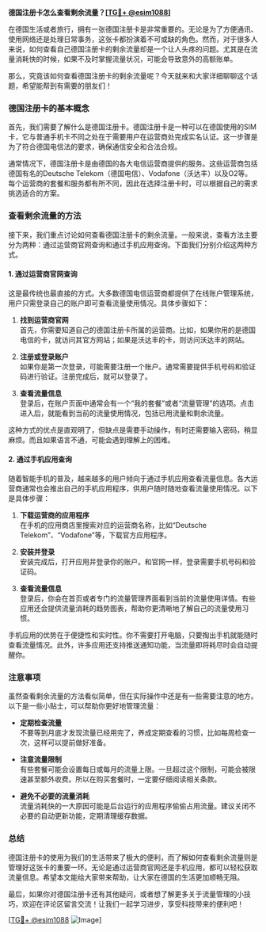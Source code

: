 **德国注册卡怎么查看剩余流量？[[TG💪+ @esim1088](https://t.me/s/esim1088)]**

在德国生活或者旅行，拥有一张德国注册卡是非常重要的。无论是为了方便通讯、使用网络还是处理日常事务，这张卡都扮演着不可或缺的角色。然而，对于很多人来说，如何查看自己德国注册卡的剩余流量却是一个让人头疼的问题。尤其是在流量消耗快的时候，如果不及时掌握流量状况，可能会导致意外的高额账单。

那么，究竟该如何查看德国注册卡的剩余流量呢？今天就来和大家详细聊聊这个话题，希望能帮到有需要的朋友们！

### 德国注册卡的基本概念

首先，我们需要了解什么是德国注册卡。德国注册卡是一种可以在德国使用的SIM卡，它与普通手机卡不同之处在于需要用户在运营商处完成实名认证。这一步骤是为了符合德国电信法的要求，确保通信安全和合法合规。

通常情况下，德国注册卡是由德国的各大电信运营商提供的服务。这些运营商包括德国有名的Deutsche Telekom（德国电信）、Vodafone（沃达丰）以及O2等。每个运营商的套餐和服务都有所不同，因此在选择注册卡时，可以根据自己的需求挑选适合的方案。

### 查看剩余流量的方法

接下来，我们重点讨论如何查看德国注册卡的剩余流量。一般来说，查看方法主要分为两种：通过运营商官网查询和通过手机应用查询。下面我们分别介绍这两种方式。

#### 1. 通过运营商官网查询

这是最传统也最直接的方式。大多数德国电信运营商都提供了在线账户管理系统，用户只需登录自己的账户即可查看流量使用情况。具体步骤如下：

1. **找到运营商官网**  
   首先，你需要知道自己的德国注册卡所属的运营商。比如，如果你用的是德国电信的卡，就访问其官方网站；如果是沃达丰的卡，则访问沃达丰的网站。

2. **注册或登录账户**  
   如果你是第一次登录，可能需要注册一个账户。通常需要提供手机号码和验证码进行验证。注册完成后，就可以登录了。

3. **查看流量信息**  
   登录后，在账户页面中通常会有一个“我的套餐”或者“流量管理”的选项。点击进入后，就能看到当前的流量使用情况，包括已用流量和剩余流量。

这种方式的优点是直观明了，但缺点是需要手动操作，有时还需要输入密码，稍显麻烦。而且如果语言不通，可能会遇到理解上的困难。

#### 2. 通过手机应用查询

随着智能手机的普及，越来越多的用户倾向于通过手机应用查看流量信息。各大运营商通常也会推出自己的手机应用程序，供用户随时随地查看流量使用情况。以下是具体步骤：

1. **下载运营商的应用程序**  
   在手机的应用商店里搜索对应的运营商名称，比如“Deutsche Telekom”、“Vodafone”等，下载官方应用程序。

2. **安装并登录**  
   安装完成后，打开应用并登录你的账户。和官网一样，登录需要手机号码和验证码。

3. **查看流量信息**  
   登录后，你会在首页或者专门的流量管理界面看到当前的流量使用详情。有些应用还会提供流量消耗的趋势图表，帮助你更清晰地了解自己的流量使用习惯。

手机应用的优势在于便捷性和实时性。你不需要打开电脑，只要掏出手机就能随时查看流量情况。此外，许多应用还支持推送通知功能，当流量即将耗尽时会自动提醒你。

### 注意事项

虽然查看剩余流量的方法看似简单，但在实际操作中还是有一些需要注意的地方。以下是一些小贴士，可以帮助你更好地管理流量：

- **定期检查流量**  
  不要等到月底才发现流量已经用完了，养成定期查看的习惯，比如每周检查一次，这样可以提前做好准备。

- **注意流量限制**  
  有些套餐可能会设置每日或每月的流量上限。一旦超过这个限制，可能会被限速甚至额外收费。所以在购买套餐时，一定要仔细阅读相关条款。

- **避免不必要的流量消耗**  
  流量消耗快的一大原因可能是后台运行的应用程序偷偷占用流量。建议关闭不必要的自动更新功能，定期清理缓存数据。

### 总结

德国注册卡的使用为我们的生活带来了极大的便利，而了解如何查看剩余流量则是管理好这张卡的重要一环。无论是通过运营商官网还是手机应用，都可以轻松获取流量信息。希望本文能给大家带来帮助，让大家在德国的生活更加顺畅无阻。

最后，如果你对德国注册卡还有其他疑问，或者想了解更多关于流量管理的小技巧，欢迎在评论区留言交流！让我们一起学习进步，享受科技带来的便利吧！

[[TG💪+ @esim1088](https://t.me/s/esim1088) ![Image](https://i.postimg.cc/4NQfJmqS/Snipaste-2025-05-13-00-14-12.png)]